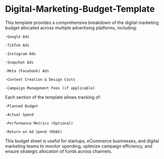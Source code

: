 # Digital-Marketing-Budget-Template

This template provides a comprehensive breakdown of the digital marketing budget allocated across multiple advertising platforms, including:

    -Google Ads

    -TikTok Ads

    -Instagram Ads

    -Snapchat Ads

    -Meta (Facebook) Ads

    -Content Creation & Design Costs

    -Campaign Management Fees (if applicable)

Each section of the template allows tracking of:

    -Planned Budget

    -Actual Spend

    -Performance Metrics (Optional)

    -Return on Ad Spend (ROAS)

This budget sheet is useful for startups, eCommerce businesses, and digital marketing teams to monitor spending, optimize campaign efficiency, and ensure strategic allocation of funds across channels.
